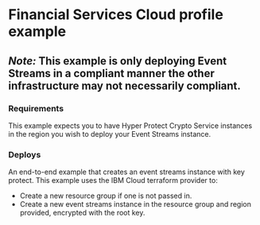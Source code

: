 # Financial Services Cloud profile example

## *Note:* This example is only deploying Event Streams in a compliant manner the other infrastructure may not necessarily compliant.

### Requirements
This example expects you to have Hyper Protect Crypto Service instances in the region you wish to deploy your Event Streams instance.

### Deploys
An end-to-end example that creates an event streams instance with key protect.
This example uses the IBM Cloud terraform provider to:
 - Create a new resource group if one is not passed in.
 - Create a new event streams instance in the resource group and region provided, encrypted with the root key.

